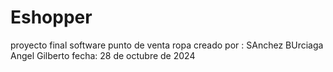# Eshopper
proyecto final 
software punto de venta ropa
creado por : SAnchez BUrciaga Angel Gilberto 
fecha: 28 de octubre de 2024 

